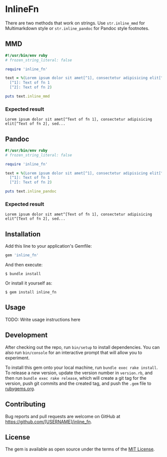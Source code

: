 # InlineFn

There are two methods that work on strings. Use `str.inline_mmd` for Multimarkdown style or `str.inline_pandoc` for Pandoc style footnotes.


## MMD

```ruby
#!/usr/bin/env ruby
# frozen_string_literal: false

require 'inline_fn'

text = %(Lorem ipsum dolor sit amet[^1], consectetur adipisicing elit[^2], sed...
  [^1]: Text of fn 1
  [^2]: Text of fn 2)

puts text.inline_mmd
```


### Expected result

```
Lorem ipsum dolor sit amet[^Text of fn 1], consectetur adipisicing elit[^Text of fn 2], sed...
```

## Pandoc 

```ruby
#!/usr/bin/env ruby
# frozen_string_literal: false

require 'inline_fn'

text = %(Lorem ipsum dolor sit amet[^1], consectetur adipisicing elit[^2], sed...
  [^1]: Text of fn 1
  [^2]: Text of fn 2)

puts text.inline_pandoc
```

### Expected result

```
Lorem ipsum dolor sit amet^[Text of fn 1], consectetur adipisicing elit^[Text of fn 2], sed...
```

## Installation

Add this line to your application's Gemfile:

```ruby
gem 'inline_fn'
```

And then execute:

    $ bundle install

Or install it yourself as:

    $ gem install inline_fn

## Usage

TODO: Write usage instructions here

## Development

After checking out the repo, run `bin/setup` to install dependencies. You can also run `bin/console` for an interactive prompt that will allow you to experiment.

To install this gem onto your local machine, run `bundle exec rake install`. To release a new version, update the version number in `version.rb`, and then run `bundle exec rake release`, which will create a git tag for the version, push git commits and the created tag, and push the `.gem` file to [rubygems.org](https://rubygems.org).

## Contributing

Bug reports and pull requests are welcome on GitHub at https://github.com/[USERNAME]/inline_fn.

## License

The gem is available as open source under the terms of the [MIT License](https://opensource.org/licenses/MIT).
